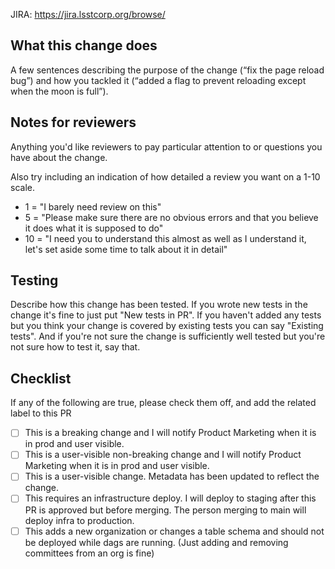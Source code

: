 JIRA: https://jira.lsstcorp.org/browse/<ID>

## What this change does ##

A few sentences describing the purpose of the change (“fix the page
reload bug”) and how you tackled it (“added a flag to prevent
reloading except when the moon is full”).

## Notes for reviewers ##

Anything you'd like reviewers to pay particular attention to or questions you have about the change.

Also try including an indication of how detailed a review you want on a 1-10 scale.
- 1 = "I barely need review on this"
- 5 = "Please make sure there are no obvious errors and that you believe it does what it is supposed to do"
- 10 = "I need you to understand this almost as well as I understand it, let's set aside some time to talk about it in detail"

## Testing ##

Describe how this change has been tested. If you wrote new tests in
the change it's fine to just put "New tests in PR". If you haven't
added any tests but you think your change is covered by existing tests
you can say "Existing tests". And if you're not sure the change is
sufficiently well tested but you're not sure how to test it, say that.

## Checklist ##

If any of the following are true, please check them off, and add the related label to this PR
- [ ] This is a breaking change and I will notify Product Marketing when it is in prod and user visible.
- [ ] This is a user-visible non-breaking change and I will notify Product Marketing when it is in prod and user visible.
- [ ] This is a user-visible change. Metadata has been updated to reflect the change.
- [ ] This requires an infrastructure deploy. I will deploy to staging after this PR is approved but before merging. The person merging to main will deploy infra to production.
- [ ] This adds a new organization or changes a table schema and should not be deployed while dags are running. (Just adding and removing committees from an org is fine)
